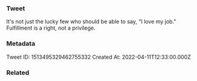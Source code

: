 ### Tweet
It's not just the lucky few who should be able to say, "I love my job." Fulfillment is a right, not a privilege.

### Metadata
Tweet ID: 1513495329462755332
Created At: 2022-04-11T12:33:00.000Z

### Related

